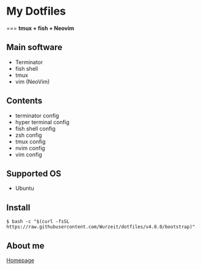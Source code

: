 # My Dotfiles
===
**tmux + fish + Neovim**

## Main software

- Terminator
- fish shell
- tmux
- vim (NeoVim)

## Contents

- terminator config
- hyper terminal config
- fish shell config
- zsh config
- tmux config
- nvim config
- vim config

## Supported OS

- Ubuntu

## Install

```shell
$ bash -c "$(curl -fsSL https://raw.githubusercontent.com/Wurzeit/dotfiles/v4.0.0/bootstrap)"
```

## About me

[Homepage](https://wurzeit.com)
